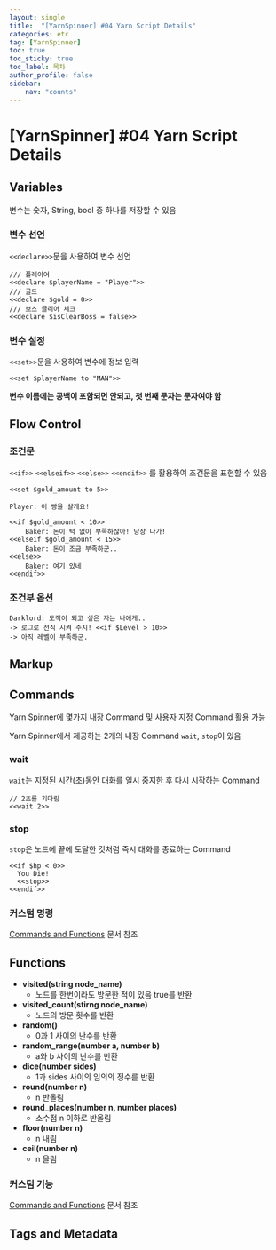 ```yaml
---
layout: single
title:  "[YarnSpinner] #04 Yarn Script Details"
categories: etc
tag: [YarnSpinner]
toc: true 
toc_sticky: true 
toc_label: 목차    
author_profile: false
sidebar:
    nav: "counts"
---
```


# [YarnSpinner] #04 Yarn Script Details
## Variables
변수는 숫자, String, bool 중 하나를 저장할 수 있음

### 변수 선언
```<<declare>>```문을 사용하여 변수 선언
```
/// 플레이어
<<declare $playerName = "Player">>
/// 골드
<<declare $gold = 0>>
/// 보스 클리어 체크
<<declare $isClearBoss = false>>
```
### 변수 설정
```<<set>>```문을 사용하여 변수에 정보 입력
```
<<set $playerName to "MAN">>
```
**변수 이름에는 공백이 포함되면 안되고, 첫 번째 문자는 문자여야 함**

## Flow Control

### 조건문
```<<if>>``` ```<<elseif>>``` ```<<else>>``` ```<<endif>>``` 를 활용하여 조건문을 표현할 수 있음
```
<<set $gold_amount to 5>>

Player: 이 빵을 살게요!

<<if $gold_amount < 10>>
    Baker: 돈이 턱 없이 부족하잖아! 당장 나가!
<<elseif $gold_amount < 15>>
    Baker: 돈이 조금 부족하군..
<<else>>
    Baker: 여기 있네
<<endif>>
```

### 조건부 옵션
```
Darklord: 도적이 되고 싶은 자는 나에게..
-> 로그로 전직 시켜 주지! <<if $Level > 10>>
-> 아직 레벨이 부족하군.
```

## Markup

## Commands

Yarn Spinner에 몇가지 내장 Command 및 사용자 지정 Command 활용 가능

Yarn Spinner에서 제공하는 2개의 내장 Command ```wait```, ```stop```이 있음

### wait
```wait```는 지정된 시간(초)동안 대화를 일시 중지한 후 다시 시작하는 Command
```
// 2초를 기다림
<<wait 2>>
```

### stop
```stop```은 노드에 끝에 도달한 것처럼 즉시 대화를 종료하는 Command
```
<<if $hp < 0>>
  You Die!
  <<stop>>
<<endif>>
```
### 커스텀 명령 
[Commands and Functions](https://docs.yarnspinner.dev/using-yarnspinner-with-unity/assets-and-localization) 문서 참조

## Functions
* **visited(string node_name)**
  * 노드를 한번이라도 방문한 적이 있음 true를 반환
* **visited_count(stirng node_name)**
  * 노드의 방문 횟수를 반환
* **random()**
  * 0과 1 사이의 난수를 반환
* **random_range(number a, number b)**
  * a와 b 사이의 난수를 반환
* **dice(number sides)**
  * 1과 sides 사이의 임의의 정수를 반환
* **round(number n)**
  * n 반올림
* **round_places(number n, number places)**
  * 소수점 n 이하로 반올림
* **floor(number n)**
  * n 내림
* **ceil(number n)**
  * n 올림

### 커스텀 기능 
[Commands and Functions](https://docs.yarnspinner.dev/using-yarnspinner-with-unity/assets-and-localization) 문서 참조


## Tags and Metadata

